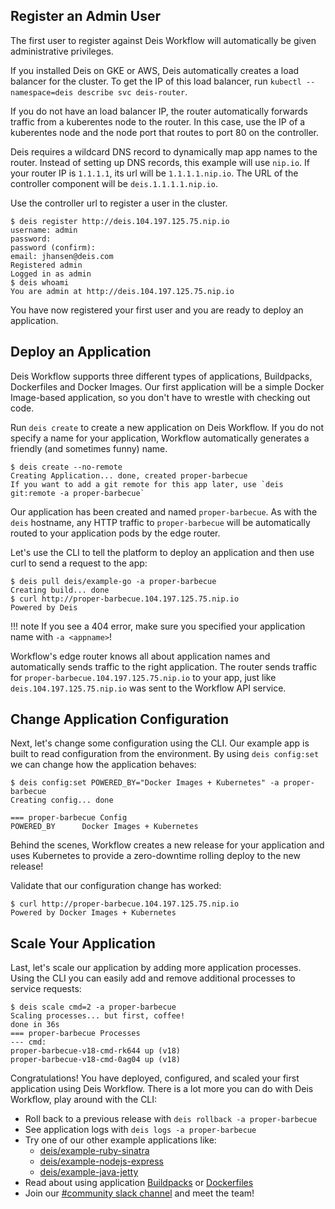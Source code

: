 ## Register an Admin User

The first user to register against Deis Workflow will automatically be given administrative privileges.

If you installed Deis on GKE or AWS, Deis automatically creates a load balancer for the cluster. To get the IP of this load balancer, run `kubectl --namespace=deis describe svc deis-router`.

If you do not have an load balancer IP, the router automatically forwards traffic from a kuberentes node to the router. In this case, use the IP of a kuberentes node and the node
port that routes to port 80 on the controller.

Deis requires a wildcard DNS record to dynamically map app names to the router. Instead of setting up DNS records, this example will use `nip.io`. If your router IP is `1.1.1.1`, its url will be `1.1.1.1.nip.io`. The URL of the controller component will be `deis.1.1.1.1.nip.io`.

Use the controller url to register a user in the cluster.

```
$ deis register http://deis.104.197.125.75.nip.io
username: admin
password:
password (confirm):
email: jhansen@deis.com
Registered admin
Logged in as admin
$ deis whoami
You are admin at http://deis.104.197.125.75.nip.io
```

You have now registered your first user and you are ready to deploy an application.

## Deploy an Application

Deis Workflow supports three different types of applications, Buildpacks,
Dockerfiles and Docker Images. Our first application will be a simple Docker
Image-based application, so you don't have to wrestle with checking out code.

Run `deis create` to create a new application on Deis Workflow. If you do not
specify a name for your application, Workflow automatically generates a
friendly (and sometimes funny) name.

```
$ deis create --no-remote
Creating Application... done, created proper-barbecue
If you want to add a git remote for this app later, use `deis git:remote -a proper-barbecue`
```

Our application has been created and named `proper-barbecue`. As with the
`deis` hostname, any HTTP traffic to `proper-barbecue` will be automatically
routed to your application pods by the edge router.

Let's use the CLI to tell the platform to deploy an application and then use curl to send a request to the app:

```
$ deis pull deis/example-go -a proper-barbecue
Creating build... done
$ curl http://proper-barbecue.104.197.125.75.nip.io
Powered by Deis
```

!!! note
        If you see a 404 error, make sure you specified your application name with `-a <appname>`!

Workflow's edge router knows all about application names and automatically
sends traffic to the right application. The router sends traffic for
`proper-barbecue.104.197.125.75.nip.io` to your app, just like
`deis.104.197.125.75.nip.io` was sent to the Workflow API service.

## Change Application Configuration

Next, let's change some configuration using the CLI. Our example app is built
to read configuration from the environment. By using `deis config:set` we can
change how the application behaves:

```
$ deis config:set POWERED_BY="Docker Images + Kubernetes" -a proper-barbecue
Creating config... done

=== proper-barbecue Config
POWERED_BY      Docker Images + Kubernetes
```

Behind the scenes, Workflow creates a new release for your application and uses
Kubernetes to provide a zero-downtime rolling deploy to the new release!

Validate that our configuration change has worked:

```
$ curl http://proper-barbecue.104.197.125.75.nip.io
Powered by Docker Images + Kubernetes
```

## Scale Your Application

Last, let's scale our application by adding more application processes. Using the CLI you can easily add and remove
additional processes to service requests:

```
$ deis scale cmd=2 -a proper-barbecue
Scaling processes... but first, coffee!
done in 36s
=== proper-barbecue Processes
--- cmd:
proper-barbecue-v18-cmd-rk644 up (v18)
proper-barbecue-v18-cmd-0ag04 up (v18)
```

Congratulations! You have deployed, configured, and scaled your first application using Deis Workflow. There is a lot
more you can do with Deis Workflow, play around with the CLI:

* Roll back to a previous release with `deis rollback -a proper-barbecue`
* See application logs with `deis logs -a proper-barbecue`
* Try one of our other example applications like:
    * [deis/example-ruby-sinatra](https://github.com/deis/example-ruby-sinatra)
    * [deis/example-nodejs-express](https://github.com/deis/example-nodejs-express)
    * [deis/example-java-jetty](https://github.com/deis/example-java-jetty)
* Read about using application [Buildpacks](../applications/using-buildpacks.md) or [Dockerfiles](../applications/using-dockerfiles.md)
* Join our [#community slack channel](https://slack.deis.io) and meet the team!

